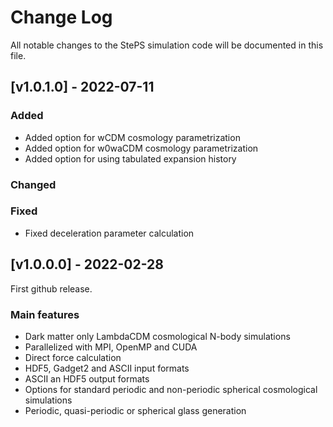# Change Log
All notable changes to the StePS simulation code will be documented in this file.

## [v1.0.1.0] - 2022-07-11


### Added
- Added option for wCDM cosmology parametrization
- Added option for w0waCDM cosmology parametrization
- Added option for using tabulated expansion history

### Changed

### Fixed
- Fixed deceleration parameter calculation


## [v1.0.0.0] - 2022-02-28

First github release.

### Main features
- Dark matter only LambdaCDM cosmological N-body simulations
- Parallelized with MPI, OpenMP and CUDA
- Direct force calculation
- HDF5, Gadget2 and ASCII input formats
- ASCII an HDF5 output formats
- Options for standard periodic and non-periodic spherical cosmological simulations
- Periodic, quasi-periodic or spherical glass generation
